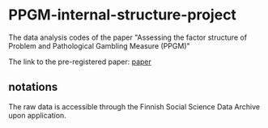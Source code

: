 # PPGM-internal-structure-project
The data analysis codes of the paper "Assessing the factor structure of Problem and Pathological Gambling Measure (PPGM)"

The link to the pre-registered paper: [paper]([link](https://osf.io/xrkvt/))

## notations
The raw data is accessible through the Finnish Social Science Data Archive upon application. 
